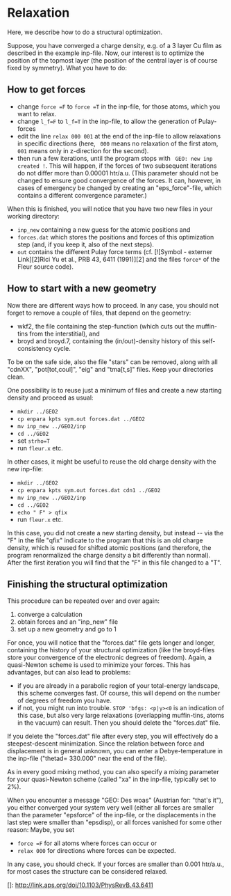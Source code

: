 # Relaxation

Here, we describe how to do a structural optimization. 

Suppose, you have converged a charge density, e.g. of a 3 layer Cu film as described in the example inp-file. Now, our interest is to optimize the position of the topmost layer (the position of the central layer is of course fixed by symmetry). What you have to do: 



## How to get forces 

*   change ` force =F ` to ` force =T ` in the inp-file, for those atoms, which you want to relax. 
*   change ` l_f=F ` to ` l_f=T ` in the inp-file, to allow the generation of Pulay-forces 
*   edit the line ` relax 000 001 ` at the end of the inp-file to allow relaxations in specific directions (here, ` 000` means no relaxation of the first atom, ` 001 ` means only in z-direction for the second). 
*   then run a few iterations, until the program stops with ` GEO: new inp created !`. This will happen, if the forces of two subsequent iterations do not differ more than 0.00001 htr/a.u. (This parameter should not be changed to ensure good convergence of the forces. It can, however, in cases of emergency be changed by creating an "eps_force"-file, which contains a different convergence parameter.) 

When this is finished, you will notice that you have two new files in your working directory: 

*   `inp_new` containing a new guess for the atomic positions and 
*   `forces.dat` which stores the positions and forces of this optimization step (and, if you keep it, also of the next steps). 
*   `out` contains the different Pulay force terms (cf. [![Symbol - externer Link][2]Rici Yu et al., PRB 43, 6411 (1991)][2] and the files `force*` of the Fleur source code). 



## How to start with a new geometry 

Now there are different ways how to proceed. In any case, you should not forget to remove a couple of files, that depend on the geometry: 

*   wkf2, the file containing the step-function (which cuts out the muffin-tins from the interstitial), and 
*   broyd and broyd.7, containing the (in/out)-density history of this self-consistency cycle. 

To be on the safe side, also the file "stars" can be removed, along with all "cdnXX", "pot[tot,coul]", "eig" and "tma[t,s]" files. Keep your directories clean. 

One possibility is to reuse just a minimum of files and create a new starting density and proceed as usual: 



*   ` mkdir ../GEO2 ` 
*   ` cp enpara kpts sym.out forces.dat ../GEO2 ` 
*   ` mv inp_new ../GEO2/inp ` 
*   ` cd ../GEO2 ` 
*   set ` strho=T ` 
*   run ` fleur.x ` etc. 

In other cases, it might be useful to reuse the old charge density with the new inp-file: 



*   ` mkdir ../GEO2 ` 
*   ` cp enpara kpts sym.out forces.dat cdn1 ../GEO2 ` 
*   ` mv inp_new ../GEO2/inp ` 
*   ` cd ../GEO2 ` 
*   ` echo " F" > qfix ` 
*   run ` fleur.x ` etc. 

In this case, you did not create a new starting density, but instead -- via the "F" in the file "qfix" indicate to the program that this is an old charge density, which is reused for shifted atomic positions (and therefore, the program renormalized the charge density a bit differently than normal). After the first iteration you will find that the "F" in this file changed to a "T". 



## Finishing the structural optimization 

This procedure can be repeated over and over again: 

1.  converge a calculation 
2.  obtain forces and an "inp_new" file 
3.  set up a new geometry and go to 1 

For once, you will notice that the "forces.dat" file gets longer and longer, containing the history of your structural optimization (like the broyd-files store your convergence of the electronic degrees of freedom). Again, a quasi-Newton scheme is used to minimize your forces. This has advantages, but can also lead to problems: 

*   if you are already in a parabolic region of your total-energy landscape, this scheme converges fast. Of course, this will depend on the number of degrees of freedom you have. 
*   if not, you might run into trouble. ` STOP 'bfgs: <p|y><0 ` is an indication of this case, but also very large relaxations (overlapping muffin-tins, atoms in the vacuum) can result. Then you should delete the "forces.dat" file. 

If you delete the "forces.dat" file after every step, you will effectively do a steepest-descent minimization. Since the relation between force and displacement is in general unknown, you can enter a Debye-temperature in the inp-file ("thetad= 330.000" near the end of the file). 

As in every good mixing method, you can also specify a mixing parameter for your quasi-Newton scheme (called "xa" in the inp-file, typically set to 2%). 

When you encounter a message "GEO: Des woas" (Austrian for: "that's it"), you either converged your system very well (either all forces are smaller than the parameter "epsforce" of the inp-file, or the displacements in the last step were smaller than "epsdisp), or all forces vanished for some other reason: Maybe, you set 

*   ` force =F ` for all atoms where forces can occur or 
*   ` relax 000 ` for directions where forces can be expected. 

In any case, you should check. If your forces are smaller than 0.001 htr/a.u., for most cases the structure can be considered relaxed.

 []: http://link.aps.org/doi/10.1103/PhysRevB.43.6411

